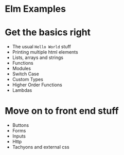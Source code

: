 # Elm Examples

# Get the basics right

- The usual `Hello World` stuff
- Printing multiple html elements
- Lists, arrays and strings
- Functions
- Modules
- Switch Case
- Custom Types
- Higher Order Functions
- Lambdas

# Move on to front end stuff

- Buttons
- Forms
- Inputs
- Http
- Tachyons and external css
